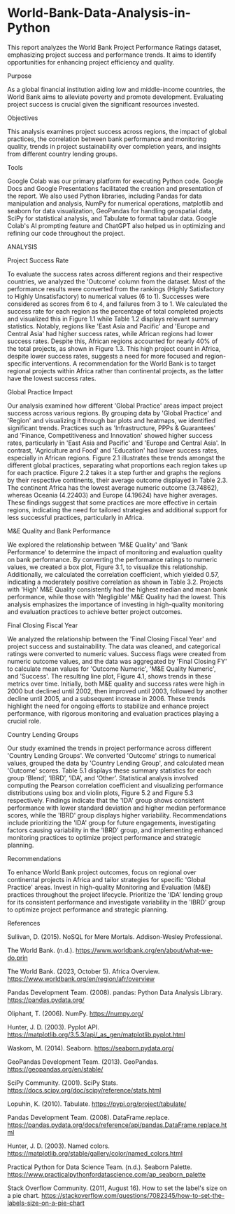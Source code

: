 # World-Bank-Data-Analysis-in-Python

This report analyzes the World Bank Project Performance Ratings dataset, emphasizing project success and performance trends. It aims to identify opportunities for enhancing project efficiency and quality.

Purpose 

As a global financial institution aiding low and middle-income countries, the World Bank aims to alleviate poverty and promote development. Evaluating project success is crucial given the significant resources invested.

Objectives 

This analysis examines project success across regions, the impact of global practices, the correlation between bank performance and monitoring quality, trends in project sustainability over completion years, and insights from different country lending groups.

Tools

Google Colab was our primary platform for executing Python code. Google Docs and Google Presentations facilitated the creation and presentation of the report. We also used Python libraries, including Pandas for data manipulation and analysis, NumPy for numerical operations, matplotlib and seaborn for data visualization, GeoPandas for handling geospatial data, SciPy for statistical analysis, and Tabulate to format tabular data. Google Colab's AI prompting feature and ChatGPT also helped us  in optimizing and refining our code throughout the project.

ANALYSIS

Project Success Rate

To evaluate the success rates across different regions and their respective countries, we analyzed the 'Outcome' column from the dataset. Most of the performance results were converted from the rankings (Highly Satisfactory to Highly Unsatisfactory) to numerical values (6 to 1). Successes were considered as scores from 6 to 4, and failures from 3 to 1.
We calculated the success rate for each region as the percentage of total completed projects and visualized this in Figure 1.1 while Table 1.2 displays relevant summary statistics. Notably, regions like 'East Asia and Pacific' and 'Europe and Central Asia' had higher success rates, while African regions had lower success rates. Despite this, African regions accounted for nearly 40% of the total projects, as shown in Figure 1.3.
This high project count in Africa, despite lower success rates, suggests a need for more focused and region-specific interventions. A recommendation for the World Bank is to target regional projects within Africa rather than continental projects, as the latter have the lowest success rates.

Global Practice Impact

Our analysis examined how different 'Global Practice' areas impact project success across various regions. By grouping data by 'Global Practice' and 'Region' and visualizing it through bar plots and heatmaps, we identified significant trends. Practices such as 'Infrastructure, PPPs & Guarantees' and 'Finance, Competitiveness and Innovation' showed higher success rates, particularly in 'East Asia and Pacific' and 'Europe and Central Asia'. In contrast, 'Agriculture and Food' and 'Education' had lower success rates, especially in African regions.
Figure 2.1 illustrates these trends amongst the different global practices, separating what proportions each region takes up for each practice. Figure 2.2 takes it a step further and graphs the regions by their respective continents, their average outcome displayed in Table 2.3. 
The continent Africa has the lowest average numeric outcome (3.74862), whereas Oceania (4.22403) and Europe (4.19624) have higher averages. These findings suggest that some practices are more effective in certain regions, indicating the need for tailored strategies and additional support for less successful practices, particularly in Africa.

M&E Quality and Bank Performance

We explored the relationship between 'M&E Quality' and 'Bank Performance' to determine the impact of monitoring and evaluation quality on bank performance. By converting the performance ratings to numeric values, we created a box plot, Figure 3.1, to visualize this relationship. Additionally, we calculated the correlation coefficient, which yielded 0.57, indicating a moderately positive correlation as shown in Table 3.2.
Projects with 'High' M&E Quality consistently had the highest median and mean bank performance, while those with 'Negligible' M&E Quality had the lowest. This analysis emphasizes the importance of investing in high-quality monitoring and evaluation practices to achieve better project outcomes.

Final Closing Fiscal Year 

We analyzed the relationship between the 'Final Closing Fiscal Year' and project success and sustainability. The data was cleaned, and categorical ratings were converted to numeric values. Success flags were created from numeric outcome values, and the data was aggregated by 'Final Closing FY' to calculate mean values for 'Outcome Numeric', 'M&E Quality Numeric', and 'Success'.
The resulting line plot, Figure 4.1, shows trends in these metrics over time. Initially, both M&E quality and success rates were high in 2000 but declined until 2002, then improved until 2003, followed by another decline until 2005, and a subsequent increase in 2006. These trends highlight the need for ongoing efforts to stabilize and enhance project performance, with rigorous monitoring and evaluation practices playing a crucial role.

Country Lending Groups

Our study examined the trends in project performance across different 'Country Lending Groups'. We converted 'Outcome' strings to numerical values, grouped the data by 'Country Lending Group', and calculated mean 'Outcome' scores.
Table 5.1 displays these summary statistics for each group ‘Blend’, ‘IBRD’, ‘IDA’, and ‘Other’. Statistical analysis involved computing the Pearson correlation coefficient and visualizing performance distributions using box and violin plots, Figure 5.2 and Figure 5.3 respectively.
Findings indicate that the 'IDA' group shows consistent performance with lower standard deviation and higher median performance scores, while the 'IBRD' group displays higher variability. Recommendations include prioritizing the 'IDA' group for future engagements, investigating factors causing variability in the 'IBRD' group, and implementing enhanced monitoring practices to optimize project performance and strategic planning.

Recommendations 

To enhance World Bank project outcomes, focus on regional over continental projects in Africa and tailor strategies for specific 'Global Practice' areas. Invest in high-quality Monitoring and Evaluation (M&E) practices throughout the project lifecycle. Prioritize the 'IDA' lending group for its consistent performance and investigate variability in the 'IBRD' group to optimize project performance and strategic planning.

References 

Sullivan, D. (2015). NoSQL for Mere Mortals. Addison-Wesley Professional.

The World Bank. (n.d.). https://www.worldbank.org/en/about/what-we-do.prin

The World Bank. (2023, October 5). Africa Overview. https://www.worldbank.org/en/region/afr/overview

Pandas Development Team. (2008). pandas: Python Data Analysis Library. https://pandas.pydata.org/

Oliphant, T. (2006). NumPy. https://numpy.org/

Hunter, J. D. (2003). Pyplot API. https://matplotlib.org/3.5.3/api/_as_gen/matplotlib.pyplot.html

Waskom, M. (2014). Seaborn. https://seaborn.pydata.org/

GeoPandas Development Team. (2013). GeoPandas. https://geopandas.org/en/stable/

SciPy Community. (2001). SciPy Stats. https://docs.scipy.org/doc/scipy/reference/stats.html

Lopuhin, K. (2010). Tabulate. https://pypi.org/project/tabulate/

Pandas Development Team. (2008). DataFrame.replace. https://pandas.pydata.org/docs/reference/api/pandas.DataFrame.replace.html

Hunter, J. D. (2003). Named colors. https://matplotlib.org/stable/gallery/color/named_colors.html

Practical Python for Data Science Team. (n.d.). Seaborn Palette. https://www.practicalpythonfordatascience.com/ap_seaborn_palette

Stack Overflow Community. (2011, August 16). How to set the label's size on a pie chart. https://stackoverflow.com/questions/7082345/how-to-set-the-labels-size-on-a-pie-chart
